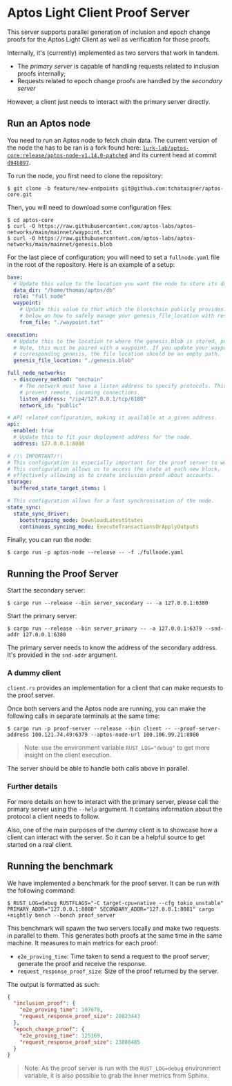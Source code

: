 # Aptos Light Client Proof Server

This server supports parallel generation of inclusion and epoch change proofs for the Aptos Light Client as well as
verification for those proofs.

Internally, it's (currently) implemented as two servers that work in tandem.

* The *primary server* is capable of handling requests related to inclusion proofs internally;
* Requests related to epoch change proofs are handled by the *secondary server*

However, a client just needs to interact with the primary server directly.

## Run an Aptos node

You need to run an Aptos node to fetch chain data. The current version
of the node the has to be ran is a fork found
here: [`lurk-lab/aptos-core:release/aptos-node-v1.14.0-patched`](https://github.com/lurk-lab/aptos-core/tree/release/aptos-node-v1.14.0-patched)
and its current head at
commit [`d94b897`](https://github.com/lurk-lab/aptos-core/tree/d94b8974451d088e42882f9e1f761dfddfada345).

To run the node, you first need to clone the repository:

```shell
$ git clone -b feature/new-endpoints git@github.com:tchataigner/aptos-core.git
```

Then, you will need to download some configuration files:

```shell
$ cd aptos-core
$ curl -O https://raw.githubusercontent.com/aptos-labs/aptos-networks/main/mainnet/waypoint.txt
$ curl -O https://raw.githubusercontent.com/aptos-labs/aptos-networks/main/mainnet/genesis.blob
```

For the last piece of configuration; you will need to set a `fullnode.yaml` file in the root of the repository.
Here is an example of a setup:

```yaml
base:
  # Update this value to the location you want the node to store its database
  data_dir: "/home/thomas/aptos/db"
  role: "full_node"
  waypoint:
    # Update this value to that which the blockchain publicly provides. Please regard the directions
    # below on how to safely manage your genesis_file_location with respect to the waypoint.
    from_file: "./waypoint.txt"

execution:
  # Update this to the location to where the genesis.blob is stored, prefer fullpaths
  # Note, this must be paired with a waypoint. If you update your waypoint without a
  # corresponding genesis, the file location should be an empty path.
  genesis_file_location: "./genesis.blob"

full_node_networks:
  - discovery_method: "onchain"
    # The network must have a listen address to specify protocols. This runs it locally to
    # prevent remote, incoming connections.
    listen_address: "/ip4/127.0.0.1/tcp/6180"
    network_id: "public"

# API related configuration, making it available at a given address.
api:
  enabled: true
  # Update this to fit your deployment address for the node.
  address: 127.0.0.1:8080

# /!\ IMPORTANT/!\
# This configuration is especially important for the proof server to work.
# This configuration allows us to access the state at each new block,
# effectively allowing us to create inclusion proof about accounts.
storage:
  buffered_state_target_items: 1

# This configuration allows for a fast synchronisation of the node.
state_sync:
  state_sync_driver:
    bootstrapping_mode: DownloadLatestStates
    continuous_syncing_mode: ExecuteTransactionsOrApplyOutputs

```

Finally, you can run the node:

```shell
$ cargo run -p aptos-node --release -- -f ./fullnode.yaml
```

## Running the Proof Server

Start the secondary server:

```shell
$ cargo run --release --bin server_secondary -- -a 127.0.0.1:6380
```

Start the primary server:

```shell
$ cargo run --release --bin server_primary -- -a 127.0.0.1:6379 --snd-addr 127.0.0.1:6380
```

The primary server needs to know the address of the secondary address. It's provided in the `snd-addr` argument.

### A dummy client

`client.rs` provides an implementation for a client that can make requests to the proof server.

Once both servers and the Aptos node are running, you can make the following calls in separate terminals at the same
time:

```shell
$ cargo run -p proof-server --release --bin client -- --proof-server-address 100.121.74.49:6379 --aptos-node-url 100.106.99.21:8080
```

> Note: use the environment variable `RUST_LOG="debug"` to get more insight on the client execution.

The server should be able to handle both calls above in parallel.

### Further details

For more details on how to interact with the primary server, please call the primary server using the `--help` argument.
It contains information about the protocol a client needs to follow.

Also, one of the main purposes of the dummy client is to showcase how a client can interact with the server.
So it can be a helpful source to get started on a real client.

## Running the benchmark

We have implemented a benchmark for the proof server. It can be run with the following command:

```shell
$ RUST_LOG=debug RUSTFLAGS="-C target-cpu=native --cfg tokio_unstable" PRIMARY_ADDR="127.0.0.1:8080" SECONDARY_ADDR="127.0.0.1:8081" cargo +nightly bench --bench proof_server
```

This benchmark will spawn the two servers locally and make two requests in parallel to them. This generates both proofs
at the same time in the same machine. It measures to main metrics for each proof:

- `e2e_proving_time`: Time taken to send a request to the proof server, generate the proof and receive the response.
- `request_response_proof_size`: Size of the proof returned by the server.

The output is formatted as such:

```json
{
  "inclusion_proof": {
    "e2e_proving_time": 107678,
    "request_response_proof_size": 20823443
  },
  "epoch_change_proof": {
    "e2e_proving_time": 125169,
    "request_response_proof_size": 23088485
  }
}
```

> Note: As the proof server is run with the `RUST_LOG=debug` environment variable, it is also possible to grab the inner
> metrics
> from Sphinx.